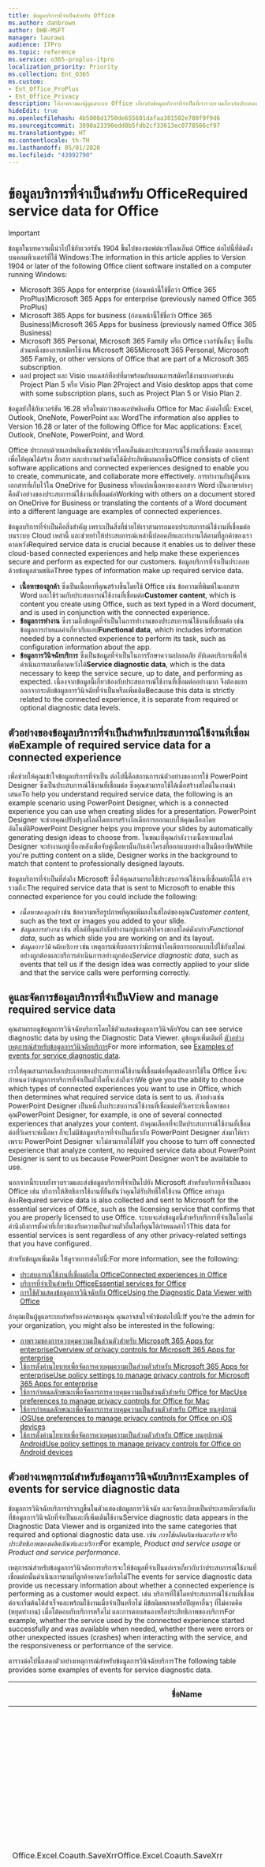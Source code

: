 ```yaml
---
title: ข้อมูลบริการที่จำเป็นสำหรับ Office
ms.author: danbrown
author: DHB-MSFT
manager: laurawi
audience: ITPro
ms.topic: reference
ms.service: o365-proplus-itpro
localization_priority: Priority
ms.collection: Ent_O365
ms.custom:
- Ent_Office_ProPlus
- Ent_Office_Privacy
description: ให้ภาพรวมแก่ผู้ดูแลระบบ Office เกี่ยวกับข้อมูลบริการที่จำเป็นที่เรารวบรวมเกี่ยวกับประสบการณ์ใช้งานที่เชื่อมต่อใน Office
hideEdit: true
ms.openlocfilehash: 4b5008d1750de655601dafaa381502e708f9f9d6
ms.sourcegitcommit: 3890a23390edd0b5fdb2cf33613ec0778566cf97
ms.translationtype: HT
ms.contentlocale: th-TH
ms.lasthandoff: 05/01/2020
ms.locfileid: "43992790"
---
```

# <a name="required-service-data-for-office"></a><span data-ttu-id="55f9b-103">ข้อมูลบริการที่จำเป็นสำหรับ Office</span><span class="sxs-lookup"><span data-stu-id="55f9b-103">Required service data for Office</span></span> 

> [!IMPORTANT]
> <span data-ttu-id="55f9b-104">ข้อมูลในบทความนี้นำไปใช้กับเวอร์ชัน 1904 ขึ้นไปของซอฟต์แวร์ไคลเอ็นต์ Office ต่อไปนี้ที่ติดตั้งบนคอมพิวเตอร์ที่ใช้ Windows:</span><span class="sxs-lookup"><span data-stu-id="55f9b-104">The information in this article applies to Version 1904 or later of the following Office client software installed on a computer running Windows:</span></span>
> - <span data-ttu-id="55f9b-105">Microsoft 365 Apps for enterprise (ก่อนหน้านี้ใช้ชื่อว่า Office 365 ProPlus)</span><span class="sxs-lookup"><span data-stu-id="55f9b-105">Microsoft 365 Apps for enterprise (previously named Office 365 ProPlus)</span></span>
> - <span data-ttu-id="55f9b-106">Microsoft 365 Apps for business (ก่อนหน้านี้ใช้ชื่อว่า Office 365 Business)</span><span class="sxs-lookup"><span data-stu-id="55f9b-106">Microsoft 365 Apps for business (previously named Office 365 Business)</span></span>
> - <span data-ttu-id="55f9b-107">Microsoft 365 Personal, Microsoft 365 Family หรือ Office เวอร์ชันอื่นๆ ซึ่งเป็นส่วนหนึ่งของการสมัครใช้งาน Microsoft 365</span><span class="sxs-lookup"><span data-stu-id="55f9b-107">Microsoft 365 Personal, Microsoft 365 Family, or other versions of Office that are part of a Microsoft 365 subscription.</span></span>
> - <span data-ttu-id="55f9b-108">แอป project และ Visio บนเดสก์ท็อปที่มาพร้อมกับแผนการสมัครใช้งานบางอย่างเช่น Project Plan 5 หรือ Visio Plan 2</span><span class="sxs-lookup"><span data-stu-id="55f9b-108">Project and Visio desktop apps that come with some subscription plans, such as Project Plan 5 or Visio Plan 2.</span></span>
>
> <span data-ttu-id="55f9b-109">ข้อมูลยังใช้กับเวอร์ชัน 16.28 หรือใหม่กว่าของแอปพลิเคชัน Office for Mac ดังต่อไปนี้: Excel, Outlook, OneNote, PowerPoint และ Word</span><span class="sxs-lookup"><span data-stu-id="55f9b-109">The information also applies to Version 16.28 or later of the following Office for Mac applications: Excel, Outlook, OneNote, PowerPoint, and Word.</span></span>

<span data-ttu-id="55f9b-110">Office ประกอบด้วยแอปพลิเคชันซอฟต์แวร์ไคลเอ็นต์และประสบการณ์ใช้งานที่เชื่อมต่อ ออกแบบมาเพื่อให้คุณได้สร้าง สื่อสาร และทำงานร่วมกันได้มีประสิทธิผลมากขึ้น</span><span class="sxs-lookup"><span data-stu-id="55f9b-110">Office consists of client software applications and connected experiences designed to enable you to create, communicate, and collaborate more effectively.</span></span> <span data-ttu-id="55f9b-111">การทำงานกับผู้อื่นบนเอกสารที่เก็บไว้ใน OneDrive for Business หรือแปลเนื้อหาของเอกสาร Word เป็นภาษาต่างๆ คือตัวอย่างของประสบการณ์ใช้งานที่เชื่อมต่อ</span><span class="sxs-lookup"><span data-stu-id="55f9b-111">Working with others on a document stored on OneDrive for Business or translating the contents of a Word document into a different language are examples of connected experiences.</span></span>

<span data-ttu-id="55f9b-112">ข้อมูลบริการที่จำเป็นคือสิ่งสำคัญ เพราะเป็นสิ่งที่ช่วยให้เราสามารถมอบประสบการณ์ใช้งานที่เชื่อมต่อบนระบบ Cloud เหล่านี้ และช่วยทำให้ประสบการณ์เหล่านี้ปลอดภัยและทำงานได้ตามที่ลูกค้าของเราคาดหวัง</span><span class="sxs-lookup"><span data-stu-id="55f9b-112">Required service data is crucial because it enables us to deliver these cloud-based connected experiences and help make these experiences secure and perform as expected for our customers.</span></span> <span data-ttu-id="55f9b-113">ข้อมูลบริการที่จำเป็นประกอบด้วยข้อมูลสามชนิด</span><span class="sxs-lookup"><span data-stu-id="55f9b-113">Three types of information make up required service data.</span></span>

- <span data-ttu-id="55f9b-114">**เนื้อหาของลูกค้า** ซึ่งเป็นเนื้อหาที่คุณสร้างขึ้นโดยใช้ Office เช่น ข้อความที่พิมพ์ในเอกสาร Word และใช้ร่วมกับประสบการณ์ใช้งานที่เชื่อมต่อ</span><span class="sxs-lookup"><span data-stu-id="55f9b-114">**Customer content**, which is content you create using Office, such as text typed in a Word document, and is used in conjunction with the connected experience.</span></span>
- <span data-ttu-id="55f9b-115">**ข้อมูลการทำงาน** ซึ่งรวมถึงข้อมูลที่จำเป็นในการทำงานของประสบการณ์ใช้งานที่เชื่อมต่อ เช่น ข้อมูลการกำหนดค่าเกี่ยวกับแอป</span><span class="sxs-lookup"><span data-stu-id="55f9b-115">**Functional data**, which includes information needed by a connected experience to perform its task, such as configuration information about the app.</span></span>
- <span data-ttu-id="55f9b-116">**ข้อมูลการวินิจฉัยบริการ** ซึ่งเป็นข้อมูลที่จำเป็นในการรักษาความปลอดภัย อัปเดตบริการเพื่อให้ดำเนินการตามที่คาดหวังได้</span><span class="sxs-lookup"><span data-stu-id="55f9b-116">**Service diagnostic data**, which is the data necessary to keep the service secure, up to date, and performing as expected.</span></span> <span data-ttu-id="55f9b-117">เนื่องจากข้อมูลนี้เกี่ยวข้องกับประสบการณ์ใช้งานที่เชื่อมต่ออย่างมาก จึงต้องแยกออกจากระดับข้อมูลการวินิจฉัยที่จำเป็นหรือเพิ่มเติม</span><span class="sxs-lookup"><span data-stu-id="55f9b-117">Because this data is strictly related to the connected experience, it is separate from required or optional diagnostic data levels.</span></span>

## <a name="example-of-required-service-data-for-a-connected-experience"></a><span data-ttu-id="55f9b-118">ตัวอย่างของข้อมูลบริการที่จำเป็นสำหรับประสบการณ์ใช้งานที่เชื่อมต่อ</span><span class="sxs-lookup"><span data-stu-id="55f9b-118">Example of required service data for a connected experience</span></span>

<span data-ttu-id="55f9b-119">เพื่อช่วยให้คุณเข้าใจข้อมูลบริการที่จำเป็น ต่อไปนี้คือสถานการณ์ตัวอย่างของการใช้ PowerPoint Designer ซึ่งเป็นประสบการณ์ใช้งานที่เชื่อมต่อ ซึ่งคุณสามารถใช้ได้เมื่อสร้างสไลด์ในงานนำเสนอ</span><span class="sxs-lookup"><span data-stu-id="55f9b-119">To help you understand required service data, the following is an example scenario using PowerPoint Designer, which is a connected experience you can use when creating slides for a presentation.</span></span> <span data-ttu-id="55f9b-120">PowerPoint Designer จะช่วยคุณปรับปรุงสไลด์โดยการสร้างไอเดียการออกแบบให้คุณเลือกโดยอัตโนมัติ</span><span class="sxs-lookup"><span data-stu-id="55f9b-120">PowerPoint Designer helps you improve your slides by automatically generating design ideas to choose from.</span></span> <span data-ttu-id="55f9b-121">ในขณะที่คุณกำลังวางเนื้อหาบนสไลด์ Designer จะทำงานอยู่เบื้องหลังเพื่อจับคู่เนื้อหานั้นกับเค้าโครงที่ออกแบบอย่างเป็นมืออาชีพ</span><span class="sxs-lookup"><span data-stu-id="55f9b-121">While you're putting content on a slide, Designer works in the background to match that content to professionally designed layouts.</span></span>

<span data-ttu-id="55f9b-122">ข้อมูลบริการที่จำเป็นที่ส่งถึง Microsoft ซึ่งให้คุณสามารถใช้ประสบการณ์ใช้งานที่เชื่อมต่อนี้ได้ อาจรวมถึง:</span><span class="sxs-lookup"><span data-stu-id="55f9b-122">The required service data that is sent to Microsoft to enable this connected experience for you could include the following:</span></span>

- <span data-ttu-id="55f9b-123">*เนื้อหาของลูกค้า* เช่น ข้อความหรือรูปภาพที่คุณเพิ่มลงในสไลด์ของคุณ</span><span class="sxs-lookup"><span data-stu-id="55f9b-123">*Customer content*, such as the text or images you added to your slide.</span></span>
- <span data-ttu-id="55f9b-124">*ข้อมูลการทำงาน* เช่น สไลด์ที่คุณกำลังทำงานอยู่และเค้าโครงของสไลด์ดังกล่าว</span><span class="sxs-lookup"><span data-stu-id="55f9b-124">*Functional data*, such as which slide you are working on and its layout.</span></span>
- <span data-ttu-id="55f9b-125">*ข้อมูลการวินิจฉัยบริการ* เช่น เหตุการณ์ที่บอกเราว่ามีการนำไอเดียการออกแบบไปใช้กับสไลด์อย่างถูกต้องและบริการดำเนินการอย่างถูกต้อง</span><span class="sxs-lookup"><span data-stu-id="55f9b-125">*Service diagnostic data*, such as events that tell us if the design idea was correctly applied to your slide and that the service calls were performing correctly.</span></span>

## <a name="view-and-manage-required-service-data"></a><span data-ttu-id="55f9b-126">ดูและจัดการข้อมูลบริการที่จำเป็น</span><span class="sxs-lookup"><span data-stu-id="55f9b-126">View and manage required service data</span></span>

<span data-ttu-id="55f9b-127">คุณสามารถดูข้อมูลการวินิจฉัยบริการโดยใช้ตัวแสดงข้อมูลการวินิจฉัย</span><span class="sxs-lookup"><span data-stu-id="55f9b-127">You can see service diagnostic data by using the Diagnostic Data Viewer.</span></span> <span data-ttu-id="55f9b-128">ดูข้อมูลเพิ่มเติมที่ [ตัวอย่างเหตุการณ์สำหรับข้อมูลการวินิจฉัยบริการ](#examples-of-events-for-service-diagnostic-data)</span><span class="sxs-lookup"><span data-stu-id="55f9b-128">For more information, see [Examples of events for service diagnostic data](#examples-of-events-for-service-diagnostic-data).</span></span>

<span data-ttu-id="55f9b-129">เราให้คุณสามารถเลือกประเภทของประสบการณ์ใช้งานที่เชื่อมต่อที่คุณต้องการใช้ใน Office ซึ่งจะกำหนดว่าข้อมูลการบริการที่จำเป็นตัวใดที่จะส่งถึงเรา</span><span class="sxs-lookup"><span data-stu-id="55f9b-129">We give you the ability to choose which types of connected experiences you want to use in Office, which then determines what required service data is sent to us.</span></span> <span data-ttu-id="55f9b-130">ตัวอย่างเช่น PowerPoint Designer เป็นหนึ่งในประสบการณ์ใช้งานที่เชื่อมต่อที่วิเคราะห์เนื้อหาของคุณ</span><span class="sxs-lookup"><span data-stu-id="55f9b-130">PowerPoint Designer, for example, is one of several connected experiences that analyzes your content.</span></span> <span data-ttu-id="55f9b-131">ถ้าคุณเลือกที่จะปิดประสบการณ์ใช้งานที่เชื่อมต่อที่วิเคราะห์เนื้อหา ก็จะไม่มีข้อมูลบริการที่จำเป็นเกี่ยวกับ PowerPoint Designer ส่งมาให้เราเพราะ PowerPoint Designer จะไม่สามารถใช้ได้</span><span class="sxs-lookup"><span data-stu-id="55f9b-131">If you choose to turn off connected experience that analyze content, no required service data about PowerPoint Designer is sent to us because PowerPoint Designer won’t be available to use.</span></span>

<span data-ttu-id="55f9b-132">นอกจากนี้ระบบยังรวบรวมและส่งข้อมูลบริการที่จำเป็นไปยัง Microsoft สำหรับบริการที่จำเป็นของ Office เช่น บริการให้สิทธิการใช้งานที่ยืนยันว่าคุณได้รับสิทธิ์ให้ใช้งาน Office อย่างถูกต้อง</span><span class="sxs-lookup"><span data-stu-id="55f9b-132">Required service data is also collected and sent to Microsoft for the essential services of Office, such as the licensing service that confirms that you are properly licensed to use Office.</span></span> <span data-ttu-id="55f9b-133">ระบบจะส่งข้อมูลนี้สำหรับบริการที่จำเป็นโดยไม่คำนึงถึงการตั้งค่าที่เกี่ยวข้องกับความเป็นส่วนตัวอื่นใดที่คุณได้กำหนดค่าไว้</span><span class="sxs-lookup"><span data-stu-id="55f9b-133">This data for essential services is sent regardless of any other privacy-related settings that you have configured.</span></span>

<span data-ttu-id="55f9b-134">สำหรับข้อมูลเพิ่มเติม ให้ดูรายการต่อไปนี้:</span><span class="sxs-lookup"><span data-stu-id="55f9b-134">For more information, see the following:</span></span>

- [<span data-ttu-id="55f9b-135">ประสบการณ์ใช้งานที่เชื่อมต่อใน Office</span><span class="sxs-lookup"><span data-stu-id="55f9b-135">Connected experiences in Office</span></span>](connected-experiences.md)
- [<span data-ttu-id="55f9b-136">บริการที่จำเป็นสำหรับ Office</span><span class="sxs-lookup"><span data-stu-id="55f9b-136">Essential services for Office</span></span>](essential-services.md)
- [<span data-ttu-id="55f9b-137">การใช้ตัวแสดงข้อมูลการวินิจฉัยกับ Office</span><span class="sxs-lookup"><span data-stu-id="55f9b-137">Using the Diagnostic Data Viewer with Office</span></span>](https://support.office.com/article/cf761ce9-d805-4c60-a339-4e07f3182855)

<span data-ttu-id="55f9b-138">ถ้าคุณเป็นผู้ดูแลระบบสำหรับองค์กรของคุณ คุณอาจสนใจหัวข้อต่อไปนี้:</span><span class="sxs-lookup"><span data-stu-id="55f9b-138">If you’re the admin for your organization, you might also be interested in the following:</span></span>

- [<span data-ttu-id="55f9b-139">ภาพรวมของการควบคุมความเป็นส่วนตัวสำหรับ Microsoft 365 Apps for enterprise</span><span class="sxs-lookup"><span data-stu-id="55f9b-139">Overview of privacy controls for Microsoft 365 Apps for enterprise</span></span>](overview-privacy-controls.md)
- [<span data-ttu-id="55f9b-140">ใช้การตั้งค่านโยบายเพื่อจัดการควบคุมความเป็นส่วนตัวสำหรับ Microsoft 365 Apps for enterprise</span><span class="sxs-lookup"><span data-stu-id="55f9b-140">Use policy settings to manage privacy controls for Microsoft 365 Apps for enterprise</span></span>](manage-privacy-controls.md)
- [<span data-ttu-id="55f9b-141">ใช้การกำหนดลักษณะเพื่อจัดการการควบคุมความเป็นส่วนตัวสำหรับ Office for Mac</span><span class="sxs-lookup"><span data-stu-id="55f9b-141">Use preferences to manage privacy controls for Office for Mac</span></span>](mac-privacy-preferences.md)
- [<span data-ttu-id="55f9b-142">ใช้การกำหนดลักษณะเพื่อจัดการการควบคุมความเป็นส่วนตัวสำหรับ Office บนอุปกรณ์ iOS</span><span class="sxs-lookup"><span data-stu-id="55f9b-142">Use preferences to manage privacy controls for Office on iOS devices</span></span>](ios-privacy-preferences.md)
- [<span data-ttu-id="55f9b-143">ใช้การตั้งค่านโยบายเพื่อจัดการควบคุมความเป็นส่วนตัวสำหรับ Office บนอุปกรณ์ Android</span><span class="sxs-lookup"><span data-stu-id="55f9b-143">Use policy settings to manage privacy controls for Office on Android devices</span></span>](android-privacy-controls.md)

## <a name="examples-of-events-for-service-diagnostic-data"></a><span data-ttu-id="55f9b-144">ตัวอย่างเหตุการณ์สำหรับข้อมูลการวินิจฉัยบริการ</span><span class="sxs-lookup"><span data-stu-id="55f9b-144">Examples of events for service diagnostic data</span></span>

<span data-ttu-id="55f9b-145">ข้อมูลการวินิจฉัยบริการปรากฏขึ้นในตัวแสดงข้อมูลการวินิจฉัย และจัดระเบียบเป็นประเภทเดียวกันกับที่ข้อมูลการวินิจฉัยที่จำเป็นและที่เพิ่มเติมใช้งาน</span><span class="sxs-lookup"><span data-stu-id="55f9b-145">Service diagnostic data appears in the Diagnostic Data Viewer and is organized into the same categories that required and optional diagnostic data use.</span></span> <span data-ttu-id="55f9b-146">เช่น *การใช้ผลิตภัณฑ์และบริการ* หรือ *ประสิทธิภาพของผลิตภัณฑ์และบริการ*</span><span class="sxs-lookup"><span data-stu-id="55f9b-146">For example, *Product and service usage* or *Product and service performance.*</span></span>

<span data-ttu-id="55f9b-147">เหตุการณ์สำหรับข้อมูลการวินิจฉัยการบริการจะให้ข้อมูลที่จำเป็นแก่เราเกี่ยวกับว่าประสบการณ์ใช้งานที่เชื่อมต่อนั้นดำเนินการตามที่ลูกค้าคาดหวังหรือไม่</span><span class="sxs-lookup"><span data-stu-id="55f9b-147">The events for service diagnostic data provide us necessary information about whether a connected experience is performing as a customer would expect.</span></span> <span data-ttu-id="55f9b-148">เช่น บริการที่ใช้โดยประสบการณ์ใช้งานที่เชื่อมต่อจะเริ่มต้นได้สำเร็จและพร้อมใช้งานเมื่อจำเป็นหรือไม่ มีข้อผิดพลาดหรือปัญหาอื่นๆ ที่ไม่คาดคิด (หยุดทำงาน) เมื่อโต้ตอบกับบริการหรือไม่ และการตอบสนองหรือประสิทธิภาพของบริการ</span><span class="sxs-lookup"><span data-stu-id="55f9b-148">For example, whether the service used by the connected experience started successfully and was available when needed, whether there were errors or other unexpected issues (crashes) when interacting with the service, and the responsiveness or performance of the service.</span></span>

<span data-ttu-id="55f9b-149">ตารางต่อไปนี้แสดงตัวอย่างเหตุการณ์สำหรับข้อมูลการวินิจฉัยบริการ</span><span class="sxs-lookup"><span data-stu-id="55f9b-149">The following table provides some examples of events for service diagnostic data.</span></span>

| <span data-ttu-id="55f9b-150">**ชื่อ**</span><span class="sxs-lookup"><span data-stu-id="55f9b-150">**Name**</span></span>      | <span data-ttu-id="55f9b-151">**คำอธิบาย**</span><span class="sxs-lookup"><span data-stu-id="55f9b-151">**Description**</span></span>    |
| ---------- | --------------------- |
| <span data-ttu-id="55f9b-152">Office.Excel.Coauth.SaveXrr</span><span class="sxs-lookup"><span data-stu-id="55f9b-152">Office.Excel.Coauth.SaveXrr</span></span>     | <span data-ttu-id="55f9b-153">เหตุการณ์ที่ทริกเกอร์ใน Excel เมื่อใช้บริการการทำงานร่วมกันที่รายงานรายละเอียดเกี่ยวกับการตรวจทานแก้ไขแต่ละรายที่เขียนไปยังบันทึกการตรวจทานแก้ไข</span><span class="sxs-lookup"><span data-stu-id="55f9b-153">An event triggered in Excel when using the collaboration service that reports details on individual revisions that are written to the revision log.</span></span> <span data-ttu-id="55f9b-154">โดยให้การตรวจสอบเวลาแฝงและระบุข้อผิดพลาดใน Excel ที่เกี่ยวข้องกับการทำงานร่วมกัน</span><span class="sxs-lookup"><span data-stu-id="55f9b-154">This provides latency monitoring and indicates errors in Excel that are related to the collaboration</span></span>  |
| <span data-ttu-id="55f9b-155">Office.Excel.Coauth.CloseWorkbook</span><span class="sxs-lookup"><span data-stu-id="55f9b-155">Office.Excel.Coauth.CloseWorkbook</span></span>  | <span data-ttu-id="55f9b-156">เหตุการณ์ที่ทริกเกอร์ใน Excel เมื่อใช้บริการการทำงานร่วมกันที่รายงานเมื่อคุณปิดเวิร์กบุ๊ก</span><span class="sxs-lookup"><span data-stu-id="55f9b-156">An event triggered in Excel when using the collaboration service that reports when a workbook is closed.</span></span> <span data-ttu-id="55f9b-157">จำเป็นในการค้นหาข้อผิดพลาดในการโหลดใหม่และรีเฟรชอัตโนมัติ</span><span class="sxs-lookup"><span data-stu-id="55f9b-157">This is needed in determining any errors with reload and auto-refresh.</span></span> <span data-ttu-id="55f9b-158">ให้การวัดความสำเร็จสำหรับกิจกรรมบริการการทำงานร่วมกัน</span><span class="sxs-lookup"><span data-stu-id="55f9b-158">It provides success measurement for collaboration service activities.</span></span>   |
| <span data-ttu-id="55f9b-159">Office.Security.OCX.NonTrustedEncounter</span><span class="sxs-lookup"><span data-stu-id="55f9b-159">Office.Security.OCX.NonTrustedEncounter</span></span>    | <span data-ttu-id="55f9b-160">เหตุการณ์ที่ทริกเกอร์ในแอปพลิเคชัน Office (รวมถึง Word, Excel, Outlook, PowerPoint และ Visio) เมื่อผู้ใช้เปิดเอกสารที่ไม่น่าเชื่อถือด้วยตัวควบคุม ActiveX</span><span class="sxs-lookup"><span data-stu-id="55f9b-160">An event triggered in Office applications (including Word, Excel, Outlook, PowerPoint, and Visio) when a user opens an untrusted document with an ActiveX control.</span></span> <span data-ttu-id="55f9b-161">ใช้เพื่อประเมินการใช้ตัวควบคุม ActiveX แบบกว้างที่ฝังอยู่ในเอกสาร Office และเพื่อกระตุ้นการบรรเทาความปลอดภัยในการตอบสนองต่อเหตุการณ์ความปลอดภัย</span><span class="sxs-lookup"><span data-stu-id="55f9b-161">It is used to broadly assess use of ActiveX controls embedded in Office documents and to drive security mitigations in response to security incidents.</span></span>  |
| <span data-ttu-id="55f9b-162">Office.Security.UrlReputation.GetUrlReputation</span><span class="sxs-lookup"><span data-stu-id="55f9b-162">Office.Security.UrlReputation.GetUrlReputation</span></span> | <span data-ttu-id="55f9b-163">เหตุการณ์ที่ทริกเกอร์ในแอปพลิเคชัน Office (รวมถึง Word, Excel, PowerPoint, Visio และ Publisher) ที่ติดตามความสำเร็จหรือความล้มเหลวของการโทรลิงก์ที่ปลอดภัย</span><span class="sxs-lookup"><span data-stu-id="55f9b-163">An event triggered in Office applications (including Word, Excel, PowerPoint, Visio, and Publisher) that tracks the success or failure of Safe Links calls.</span></span> <span data-ttu-id="55f9b-164">ใช้เพื่อให้แน่ใจว่าบริการลิงก์ที่ปลอดภัยทำงานได้อย่างถูกต้องและเพื่อวินิจฉัยปัญหาใดๆ</span><span class="sxs-lookup"><span data-stu-id="55f9b-164">It is used to make sure that the Safe Links service is working properly and to diagnose any problems.</span></span>  |
| <span data-ttu-id="55f9b-165">Office.Voice.VoiceManager.StreamingAudio</span><span class="sxs-lookup"><span data-stu-id="55f9b-165">Office.Voice.VoiceManager.StreamingAudio</span></span>   | <span data-ttu-id="55f9b-166">เหตุการณ์ที่ทริกเกอร์ในแอปพลิเคชัน Office (รวมถึง Word, Outlook และ PowerPoint) ที่ให้ข้อมูลเกี่ยวกับสถานภาพของการสตรีมเสียงไปยังบริการเสียง</span><span class="sxs-lookup"><span data-stu-id="55f9b-166">An event triggered in Office applications (including Word, Outlook, and PowerPoint) that provides information about the health of audio streaming to the speech service.</span></span> <span data-ttu-id="55f9b-167">มีข้อมูลเกี่ยวกับขนาดของเสียงที่สตรีมและข้อผิดพลาดใดๆ ที่อาจเกิดขึ้น</span><span class="sxs-lookup"><span data-stu-id="55f9b-167">It contains information about the size of audio streamed and any errors that may have occurred.</span></span> <span data-ttu-id="55f9b-168">ข้อมูลนี้ใช้เพื่อตรวจสอบสภาพบริการและเพื่อวินิจฉัยปัญหาที่ลูกค้าอาจรายงาน</span><span class="sxs-lookup"><span data-stu-id="55f9b-168">This information is used to monitor the service health and to diagnose any issues that may have been reported by customers.</span></span> |
